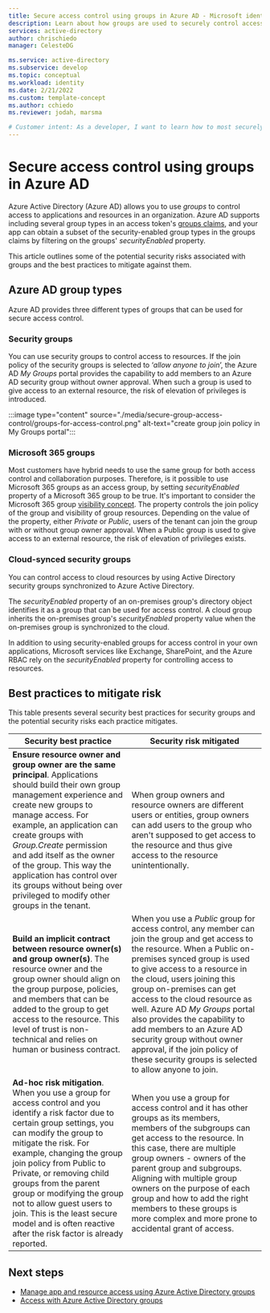 ```yaml
---
title: Secure access control using groups in Azure AD - Microsoft identity platform
description: Learn about how groups are used to securely control access to resources in Azure AD.
services: active-directory
author: chrischiedo
manager: CelesteDG

ms.service: active-directory
ms.subservice: develop
ms.topic: conceptual
ms.workload: identity 
ms.date: 2/21/2022
ms.custom: template-concept
ms.author: cchiedo
ms.reviewer: jodah, marsma

# Customer intent: As a developer, I want to learn how to most securely use Azure AD groups to control access to resources.
---
```


# Secure access control using groups in Azure AD

Azure Active Directory (Azure AD) allows you to use *groups* to control access to applications and resources in an organization. Azure AD supports including several group types in an access token's [groups claims](./access-tokens.md#payload-claims), and your app can obtain a subset of the security-enabled group types in the groups claims by filtering on the groups' *securityEnabled* property.

This article outlines some of the potential security risks associated with groups and the best practices to mitigate against them.

## Azure AD group types

Azure AD provides three different types of groups that can be used for secure access control.

### Security groups

You can use security groups to control access to resources. If the join policy of the security groups is selected to ‘*allow anyone to join*’, the Azure AD *My Groups* portal provides the capability to add members to an Azure AD security group without owner approval. When such a group is used to give access to an external resource, the risk of elevation of privileges is introduced.

:::image type="content" source="./media/secure-group-access-control/groups-for-access-control.png" alt-text="create group join policy in My Groups portal":::

### Microsoft 365 groups

Most customers have hybrid needs to use the same group for both access control and collaboration purposes. Therefore, is it possible to use Microsoft 365 groups as an access group, by setting *securityEnabled* property of a Microsoft 365 group to be true. It's important to consider the Microsoft 365 group [visibility concept](/graph/api/resources/group?view=graph-rest-1.0&preserve-view=true#group-visibility-options). The property controls the join policy of the group and visibility of group resources. Depending on the value of the property, either *Private* or *Public*, users of the tenant can join the group with or without group owner approval. When a Public group is used to give access to an external resource, the risk of elevation of privileges exists.

### Cloud-synced security groups

You can control access to cloud resources by using Active Directory security groups synchronized to Azure Active Directory.

The *securityEnabled* property of an on-premises group's directory object identifies it as a group that can be used for access control. A cloud group inherits the on-premises group's *securityEnabled* property value when the on-premises group is synchronized to the cloud.

In addition to using security-enabled groups for access control in your own applications, Microsoft services like Exchange, SharePoint, and the Azure RBAC rely on the *securityEnabled* property for controlling access to resources.

## Best practices to mitigate risk

This table presents several security best practices for security groups and the potential security risks each practice mitigates.

|Security best practice   |Security risk mitigated   |
|--------------------------|---------------------------|
|**Ensure resource owner and group owner are the same principal**. Applications should build their own group management experience and create new groups to manage access. For example, an application can create groups with *Group.Create* permission and add itself as the owner of the group. This way the application has control over its groups without being over privileged to modify other groups in the tenant.|When group owners and resource owners are different users or entities, group owners can add users to the group who aren't supposed to get access to the resource and thus give access to the resource unintentionally.|
|**Build an implicit contract between resource owner(s) and group owner(s)**. The resource owner and the group owner should align on the group purpose, policies, and members that can be added to the group to get access to the resource. This level of trust is non-technical and relies on human or business contract.|When you use a *Public* group for access control, any member can join the group and get access to the resource. When a Public on-premises synced group is used to give access to a resource in the cloud, users joining this group on-premises can get access to the cloud resource as well. Azure AD *My Groups* portal also provides the capability to add members to an Azure AD security group without owner approval, if the join policy of these security groups is selected to allow anyone to join.|
|**Ad-hoc risk mitigation**. When you use a group for access control and you identify a risk factor due to certain group settings, you can modify the group to mitigate the risk. For example, changing the group join policy from Public to Private, or removing child groups from the parent group or modifying the group not to allow guest users to join. This is the least secure model and is often reactive after the risk factor is already reported.|When you use a group for access control and it has other groups as its members, members of the subgroups can get access to the resource. In this case, there are multiple group owners - owners of the parent group and subgroups. Aligning with multiple group owners on the purpose of each group and how to add the right members to these groups is more complex and more prone to accidental grant of access.|

## Next steps

- [Manage app and resource access using Azure Active Directory groups](../fundamentals/active-directory-manage-groups.md)
- [Access with Azure Active Directory groups](/azure/devops/organizations/accounts/manage-azure-active-directory-groups)
